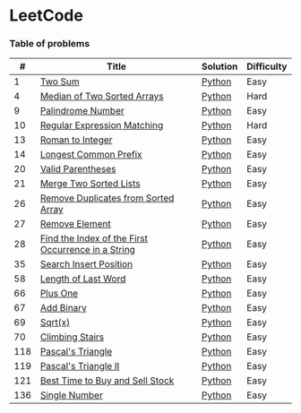 LeetCode
========

### Table of problems


| # | Title | Solution | Difficulty | 
|---| ----- | -------- | ---------- |
|1|[Two Sum](https://leetcode.com/problems/two-sum/)|[Python](./src/1_Two_Sum.py)|Easy|
|4|[Median of Two Sorted Arrays](https://leetcode.com/problems/median-of-two-sorted-arrays/)|[Python](./src/4_Median_of_Two_Sorted_Arrays.py)|Hard|
|9|[Palindrome Number](https://leetcode.com/problems/palindrome-number/)|[Python](./src/9_Palindrome_Number.py)|Easy|
|10|[Regular Expression Matching](https://leetcode.com/problems/regular-expression-matching/)|[Python](./src/10_Regular_Expression_Matching.py)|Hard|
|13|[Roman to Integer](https://leetcode.com/problems/roman-to-integer/)|[Python](./src/13_Roman_to_Integer.py)|Easy|
|14|[Longest Common Prefix](https://leetcode.com/problems/longest-common-prefix/)|[Python](./src/14_Longest_Common_Prefix.py)|Easy|
|20|[Valid Parentheses](https://leetcode.com/problems/valid-parentheses/)|[Python](./src/20_Valid_Parentheses.py)|Easy|
|21|[Merge Two Sorted Lists](https://leetcode.com/problems/merge-two-sorted-lists/)|[Python](./src/21_Merge_Two_Sorted_Lists.py)|Easy|
|26|[Remove Duplicates from Sorted Array](https://leetcode.com/problems/remove-duplicates-from-sorted-array/)|[Python](./src/26_Remove_Duplicates_from_Sorted_Array.py)|Easy|
|27|[Remove Element](https://leetcode.com/problems/remove-element/)|[Python](./src/27_Remove_Element.py)|Easy|
|28|[Find the Index of the First Occurrence in a String](https://leetcode.com/problems/find-the-index-of-the-first-occurrence-in-a-string/)|[Python](./src/28_Find_the_Index_of_the_First_Occurrence_in_a_String.py)|Easy|
|35|[Search Insert Position](https://leetcode.com/problems/search-insert-position/)|[Python](./src/35_Search_Insert_Position.py)|Easy|
|58|[Length of Last Word](https://leetcode.com/problems/length-of-last-word/)|[Python](./src/58_Length_of_Last_Word.py)|Easy|
|66|[Plus One](https://leetcode.com/problems/plus-one/)|[Python](./src/66_Plus_One.py)|Easy|
|67|[Add Binary](https://leetcode.com/problems/add-binary/)|[Python](./src/67_Add_Binary.py)|Easy|
|69|[Sqrt(x)](https://leetcode.com/problems/sqrtx/)|[Python](./src/69_Sqrt(x).py)|Easy|
|70|[Climbing Stairs](https://leetcode.com/problems/climbing-stairs/)|[Python](./src/70_Climbing_Stairs.py)|Easy|
|118|[Pascal's Triangle](https://leetcode.com/problems/pascals-triangle/)|[Python](./src/118_Pascals_Triangle.py)|Easy|
|119|[Pascal's Triangle II](https://leetcode.com/problems/pascals-triangle-ii/)|[Python](./src/119_Pascals_Triangle_II.py)|Easy|
|121|[Best Time to Buy and Sell Stock](https://leetcode.com/problems/best-time-to-buy-and-sell-stock/)|[Python](./src/121_Best_Time_to_Buy_and_Sell_Stock.py)|Easy|
|136|[Single Number](https://leetcode.com/problems/single-number/)|[Python](./src/136_Single_Number.py)|Easy|
